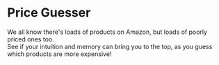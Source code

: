 # Price Guesser 

We all know there's loads of products on Amazon, but loads of poorly priced ones too.<br>
See if your intuition and memory can bring you to the top, as you guess which products are more expensive!
